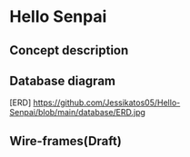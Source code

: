 # Hello Senpai

## Concept description

## Database diagram
[ERD] https://github.com/Jessikatos05/Hello-Senpai/blob/main/database/ERD.jpg
## Wire-frames(Draft)
